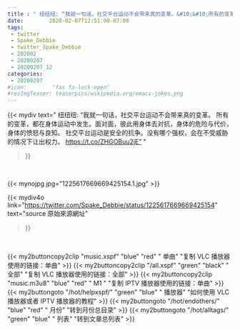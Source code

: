 ```yaml
---
title : " 纽纽纽: “我就一句话，社交平台运动不会带来真的变革。&#10;&#10;所有的变革，都在身体运动中发生。面对面，彼此用身体去对抗，身体的危险与代价，身体的愤怒与良知。&#10;&#10;社交平台运动是安全的抗争。没有哪个强权，会在不受威胁的情况下让出权力。 https://t.co/ZHGOBuu2jE”  "
date:        2020-02-07T12:51:00-07:00
tags:
 - twitter
 - Spake_Debbie
 - twitter_Spake_Debbie
 - 202002
 - 20200207
 - 20200207_12
categories:
 - 20200207
#icon:        "fas fa-lock-open"
#resImgTeaser: teaserpics/wikipedia.org/emacs-jokes.png
---
```


{{< mydiv text=" 纽纽纽: “我就一句话，社交平台运动不会带来真的变革。&#10;&#10;所有的变革，都在身体运动中发生。面对面，彼此用身体去对抗，身体的危险与代价，身体的愤怒与良知。&#10;&#10;社交平台运动是安全的抗争。没有哪个强权，会在不受威胁的情况下让出权力。 https://t.co/ZHGOBuu2jE”  "
>}}
<br>


 {{< mynojpg jpg="1225617669669425154.1.jpg" >}}<br> 



{{< mydiv4o link="https://twitter.com/Spake_Debbie/status/1225617669669425154"
text="source 原始來源網址"
>}}


<br>





{{< my2buttoncopy2clip "music.xspf"        "blue"   "red"    " 单曲"  "复制 VLC 播放器使用的链接：单曲" >}} {{< my2buttoncopy2clip "/all.xspf"         "green"  "black"  " 全部"  "复制 VLC 播放器使用的链接：全部" >}} {{< my2buttoncopy2clip "music.m3u8"        "blue"   "red"    " M1 "    "复制 IPTV 播放器使用的链接：单曲" >}} {{< my2buttongoto      "/hot/helpxspf/"    "green"  "blue"   " 播放器" "如何使用 VLC 播放器或者 IPTV 播放器的教程" >}} {{< my2buttongoto      "/hot/endothers/"   "blue"   "red"    " 月份"   "转到月份总目录" >}} {{< my2buttongoto      "/hot/alltags/"     "green"  "blue"   " 列表"   "转到文章总列表" >}} 
